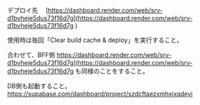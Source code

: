 デプロイ先
　[https://dashboard.render.com/web/srv-d1bvheje5dus73f16d7g](https://dashboard.render.com/web/srv-d1bvheje5dus73f16d7g )

使用時は毎回「Clear build cache & deploy」を実行すること。

合わせて、BFF側
https://dashboard.render.com/web/srv-d1bvheje5dus73f16d7g](https://dashboard.render.com/web/srv-d1bvheje5dus73f16d7g
も同様のことをすること。

DB側も起動すること。
https://supabase.com/dashboard/project/szdcftaezxmhxjxqdeyi
